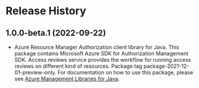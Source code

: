 # Release History

## 1.0.0-beta.1 (2022-09-22)

- Azure Resource Manager Authorization client library for Java. This package contains Microsoft Azure SDK for Authorization Management SDK. Access reviews service provides the workflow for running access reviews on different kind of resources. Package tag package-2021-12-01-preview-only. For documentation on how to use this package, please see [Azure Management Libraries for Java](https://aka.ms/azsdk/java/mgmt).
